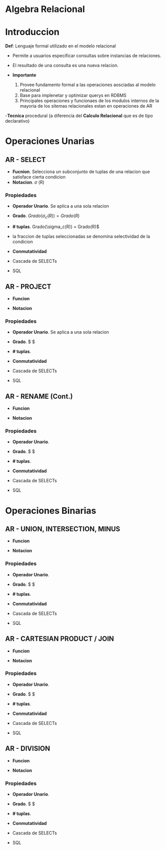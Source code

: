 # Algebra Relacional

# Introduccion

**Def**: Lenguaje formal utilizado en el modelo relacional

- Permite a usuarios especificar consultas sobre instancias de relaciones.

- El resultado de una consulta es una nueva relacion.

- **Importante**
    1. Provee fundamento formal a las operaciones aosciadas al modelo relacional
    2. Base para implenetar y optimizar querys en RDBMS
    3. Principales operaciones y funcionaes de los modulos internos de la mayoria de los sitemas relacionales estan en operaciones de AR

-**Tecnica** procedural (a diferencia del **Calculo Relacional** que es de tipo declarativo)


# Operaciones Unarias

## AR - SELECT

- **Fucnion**. Selecciona un subconjunto de tuplas de una relacion que satisface cierta condicion
- **Notacion**. $\sigma$ <condicion de seleccion > (R)


### Propiedades

- **Operador Unario**. Se aplica a una sola relacion

- **Grado**. $Grado(\sigma_c(R)) = Grado(R)$

- **# tuplas**. Grado(\sigma_c(R)) = Grado(R)$

- la fraccion de tuplas seleccionadas se denomina selectividad de la condicion

- **Conmutatividad**

- Cascada de SELECTs

- SQL



## AR - PROJECT

- **Funcion**

- **Notacion**

### Propiedades

- **Operador Unario**. Se aplica a una sola relacion

- **Grado**. $ $

- **# tuplas**. 

- **Conmutatividad**

- Cascada de SELECTs

- SQL


## AR - RENAME (Cont.)

- **Funcion**

- **Notacion**

### Propiedades

- **Operador Unario**. 

- **Grado**. $ $

- **# tuplas**. 

- **Conmutatividad**

- Cascada de SELECTs

- SQL


# Operaciones Binarias

## AR - UNION, INTERSECTION, MINUS

- **Funcion**

- **Notacion**

### Propiedades

- **Operador Unario**. 

- **Grado**. $ $

- **# tuplas**. 

- **Conmutatividad**

- Cascada de SELECTs

- SQL


## AR - CARTESIAN PRODUCT / JOIN

- **Funcion**

- **Notacion**

### Propiedades

- **Operador Unario**. 

- **Grado**. $ $

- **# tuplas**. 

- **Conmutatividad**

- Cascada de SELECTs

- SQL


## AR - DIVISION

- **Funcion**

- **Notacion**

### Propiedades

- **Operador Unario**. 

- **Grado**. $ $

- **# tuplas**. 

- **Conmutatividad**

- Cascada de SELECTs

- SQL